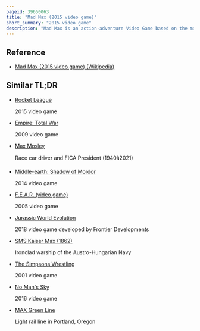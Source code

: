 ```yaml
---
pageid: 39650063
title: "Mad Max (2015 video game)"
short_summary: "2015 video game"
description: "Mad Max is an action-adventure Video Game based on the mad Max Franchise. Developed by Avalanche Studios and released by Warner Bros. Interactive Entertainment, it was released for Playstation 4, Windows, and Xbox one in 2015. Feral Interactive published the Linux and macos Versions of the Game. In the Game, Players control Max Rockatansky as he progresses through the Wasteland building a Vehicle, the 'Magnum Opus', to do Battle with a Gang of Raiders, led by Scabrous Scrotus, and to reach the storied 'Plains of Silence', where he hopes to find Peace. Mad Max emphasizes vehicular Combat in which Players can use Weapon and Armor Upgrades on their Car to fight Enemies. It is set in an open post-apocalyptic Wasteland Consisting of Deserts Canyons and Caves."
---
```


## Reference

- [Mad Max (2015 video game) (Wikipedia)](https://en.wikipedia.org/?curid=39650063)

## Similar TL;DR

- [Rocket League](/tldr/en/rocket-league)

  2015 video game

- [Empire: Total War](/tldr/en/empire-total-war)

  2009 video game

- [Max Mosley](/tldr/en/max-mosley)

  Race car driver and FICA President (1940â2021)

- [Middle-earth: Shadow of Mordor](/tldr/en/middle-earth-shadow-of-mordor)

  2014 video game

- [F.E.A.R. (video game)](/tldr/en/fear-video-game)

  2005 video game

- [Jurassic World Evolution](/tldr/en/jurassic-world-evolution)

  2018 video game developed by Frontier Developments

- [SMS Kaiser Max (1862)](/tldr/en/sms-kaiser-max-1862)

  Ironclad warship of the Austro-Hungarian Navy

- [The Simpsons Wrestling](/tldr/en/the-simpsons-wrestling)

  2001 video game

- [No Man's Sky](/tldr/en/no-mans-sky)

  2016 video game

- [MAX Green Line](/tldr/en/max-green-line)

  Light rail line in Portland, Oregon
